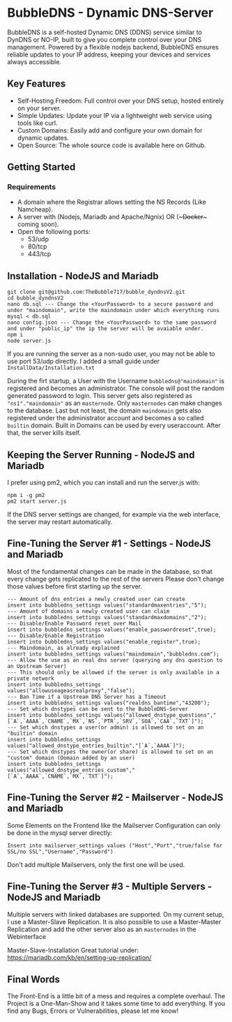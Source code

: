 # BubbleDNS - Dynamic DNS-Server

BubbleDNS is a self-hosted Dynamic DNS (DDNS) service similar to DynDNS or NO-IP, built to give you complete control over your DNS management. Powered by a flexible nodejs backend, BubbleDNS ensures reliable updates to your IP address, keeping your devices and services always accessible.


## Key Features
* Self-Hosting Freedom: Full control over your DNS setup, hosted entirely on your server.
* Simple Updates: Update your IP via a lightweight web service using tools like curl.
* Custom Domains: Easily add and configure your own domain for dynamic updates.
* Open Source: The whole source code is available here on Github.


## Getting Started
### Requirements
* A domain where the Registrar allows setting the NS Records (Like Namcheap).
* A server with (Nodejs, Mariadb and Apache/Ngnix) OR (~~~Docker~~~ coming soon).
* Open the following ports:
    * 53/udp
    * 80/tcp
    * 443/tcp


## Installation - NodeJS and Mariadb

```
git clone git@github.com:TheBubble717/bubble_dyndnsV2.git
cd bubble_dyndnsV2
nano db.sql --- Change the <YourPassword> to a secure password and under "maindomain", write the maindomain under which everything runs
mysql < db.sql
nano config.json --- Change the <YourPassword> to the same password and under "public_ip" the ip the server will be avaiable under.
npm i
node server.js
```
If you are running the server as a non-sudo user, you may not be able to use port 53/udp directly. I added a small guide under `InstallData/Installation.txt`

During the firt startup, a User with the Username `bubbledns@"maindomain"` is registered and becomes an administrator. The console will post the random generated password to login.
This server gets also registered as `"ns1"."maindomain"` as an `masternode`. Only `masternodes` can make changes to the database.
Last but not least, the domain `maindomain` gets also registered under the administrator account and becomes a so called `builtin` domain.
Built in Domains can be used by every useraccount. After that, the server kills itself.

## Keeping the Server Running - NodeJS and Mariadb

I prefer using pm2, which you can install and run the server.js with:

```
npm i -g pm2
pm2 start server.js
```
If the DNS server settings are changed, for example via the web interface, the server may restart automatically.

## Fine-Tuning the Server #1 - Settings - NodeJS and Mariadb
Most of the fundamental changes can be made in the database, so that every change gets replicated to the rest of the servers
Please don't change those values before first starting up the server.
```
--- Amount of dns_entries a newly created user can create
insert into bubbledns_settings values("standardmaxentries","5");  
--- Amount of domains a newly created user can claim
insert into bubbledns_settings values("standardmaxdomains","2");  
--- Disable/Enable Password reset over Mail
insert into bubbledns_settings values("enable_passwordreset",true); 
--- Disable/Enable Registration
insert into bubbledns_settings values("enable_register",true);    
--- Maindomain, as already explained
insert into bubbledns_settings values("maindomain","bubbledns.com"); 
--- Allow the use as an real dns server (querying any dns question to an Upstream Server)
--- This should only be allowed if the server is only available in a private network
insert into bubbledns_settings values("allowuseageasrealproxy","false");
--- Ban Time if a Upstream DNS Server has a Timeout
insert into bubbledns_settings values("realdns_bantime","43200");
--- Set which dnstypes can be sent to the BubbleDNS-Server
insert into bubbledns_settings values("allowed_dnstype_questions","[`A`,`AAAA`,`CNAME`,`MX`,`NS`,`PTR`,`SRV`,`SOA`,`CAA`,`TXT`]");
--- Set which dnstypes a user(or admin) is allowed to set on an "builtin" domain
insert into bubbledns_settings values("allowed_dnstype_entries_builtin","[`A`,`AAAA`]");
--- Set which dnstypes the owner(or share) is allowed to set on an "custom" domain (Domain added by an user)
insert into bubbledns_settings values("allowed_dnstype_entries_custom","[`A`,`AAAA`,`CNAME`,`MX`,`TXT`]");
```

## Fine-Tuning the Server #2 - Mailserver - NodeJS and Mariadb
Some Elements on the Frontend like the Mailserver Configuration can only be done in the mysql server directly:
```
Insert into mailserver_settings values ("Host","Port","true/false for SSL/no SSL","Username","Password")
```
Don't add multiple Mailservers, only the first one will be used.

## Fine-Tuning the Server #3 - Multiple Servers - NodeJS and Mariadb
Multiple servers with linked databases are supported.
On my current setup, I use a Master-Slave Replication. It is also possible to use a Master-Master Replication and add the other server also as an `masternodes` in the Webinterface

Master-Slave-Installation
Great tutorial under: https://mariadb.com/kb/en/setting-up-replication/

## Final Words
The Front-End is a little bit of a mess and requires a complete overhaul. The Project is a One-Man-Show and it takes some time to add everything. If you find any Bugs, Errors or Vulnerabilities, please let me know!
